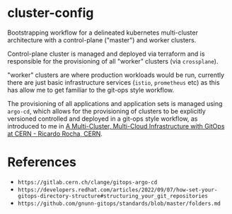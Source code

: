 # cluster-config

Bootstrapping workflow for a delineated kubernetes multi-cluster architecture
with a control-plane ("master") and worker clusters.

Control-plane cluster is managed and deployed via terraform and is responsible 
for the provisioning of all "worker" clusters (via `crossplane`).

"worker" clusters are where production workloads would be run, currently there
are just basic infrastructure services (`istio`, `prometheus` etc) as this has
allow me to get familiar to the git-ops style workflow.

The provisioning of all applications and application sets is managed using
`argo-cd`, which allows for the provisioning of clusters to be explicitly
versioned controlled and deployed in a git-ops style workflow, as introduced
to me in [A Multi-Cluster, Multi-Cloud Infrastructure with GitOps at CERN - Ricardo Rocha, CERN](https://www.youtube.com/watch?v=h6xDWc6fXao).


# References
* `https://gitlab.cern.ch/clange/gitops-argo-cd`
* `https://developers.redhat.com/articles/2022/09/07/how-set-your-gitops-directory-structure#structuring_your_git_repositories`
* `https://github.com/gnunn-gitops/standards/blob/master/folders.md`
